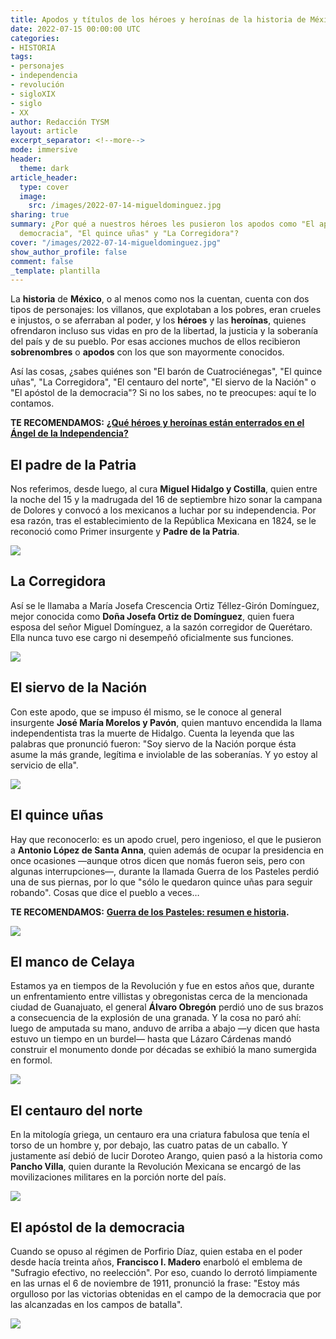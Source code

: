 ```yaml
---
title: Apodos y títulos de los héroes y heroínas de la historia de México
date: 2022-07-15 00:00:00 UTC
categories:
- HISTORIA
tags:
- personajes
- independencia
- revolución
- sigloXIX
- siglo
- XX
author: Redacción TYSM
layout: article
excerpt_separator: <!--more-->
mode: immersive
header:
  theme: dark
article_header:
  type: cover
  image:
    src: /images/2022-07-14-migueldominguez.jpg
sharing: true
summary: ¿Por qué a nuestros héroes les pusieron los apodos como "El apóstol de la
  democracia", "El quince uñas" y "La Corregidora"?
cover: "/images/2022-07-14-migueldominguez.jpg"
show_author_profile: false
comment: false
_template: plantilla
---
```







La **historia** de **México**, o al menos como nos la cuentan, cuenta con dos tipos de personajes: los villanos, que explotaban a los pobres, eran crueles e injustos, o se aferraban al poder, y los **héroes** y las **heroínas**, quienes ofrendaron incluso sus vidas en pro de la libertad, la justicia y la soberanía del país y de su pueblo. Por esas acciones muchos de ellos recibieron **sobrenombres** o **apodos** con los que son mayormente conocidos.

Así las cosas, ¿sabes quiénes son "El barón de Cuatrociénegas", "El quince uñas", "La Corregidora", "El centauro del norte", "El siervo de la Nación" o "El apóstol de la democracia"? Si no los sabes, no te preocupes: aquí te lo contamos.

**TE RECOMENDAMOS:** [**¿Qué héroes y heroínas están enterrados en el Ángel de la Independencia?**](https://blog.tonoysumariachi.com/historia/2022/09/02/que-heroes-y-heroinas-estan-enterrados-en-el-angel-de-la-independencia.html)

## El padre de la Patria

Nos referimos, desde luego, al cura **Miguel Hidalgo y Costilla**, quien entre la noche del 15 y la madrugada del 16 de septiembre hizo sonar la campana de Dolores y convocó a los mexicanos a luchar por su independencia. Por esa razón, tras el establecimiento de la República Mexicana en 1824, se le reconoció como Primer insurgente y **Padre de la Patria**.

![](https://upload.wikimedia.org/wikipedia/commons/a/ad/General%C3%ADsimo_Miguel_Hidalgo_y_Costilla.png)

## La Corregidora

Así se le llamaba a María Josefa Crescencia Ortiz Téllez-Girón Domínguez, mejor conocida como **Doña Josefa Ortiz de Domínguez**, quien fuera esposa del señor Miguel Domínguez, a la sazón corregidor de Querétaro. Ella nunca tuvo ese cargo ni desempeñó oficialmente sus funciones.

![](https://upload.wikimedia.org/wikipedia/commons/thumb/1/12/Josefa_Ortiz%2C_%C3%B3leo_sobre_tela.jpg/757px-Josefa_Ortiz%2C_%C3%B3leo_sobre_tela.jpg)

## El siervo de la Nación

Con este apodo, que se impuso él mismo, se le conoce al general insurgente **José María Morelos y Pavón**, quien mantuvo encendida la llama independentista tras la muerte de Hidalgo. Cuenta la leyenda que las palabras que pronunció fueron: "Soy siervo de la Nación porque ésta asume la más grande, legítima e inviolable de las soberanías. Y yo estoy al servicio de ella".

![](https://upload.wikimedia.org/wikipedia/commons/0/05/Retrato_del_excelent%C3%ADsimo_se%C3%B1or_don_Jos%C3%A9_Mar%C3%ADa_Morelos.png)

## El quince uñas

Hay que reconocerlo: es un apodo cruel, pero ingenioso, el que le pusieron a **Antonio López de Santa Anna**, quien además de ocupar la presidencia en once ocasiones —aunque otros dicen que nomás fueron seis, pero con algunas interrupciones—, durante la llamada Guerra de los Pasteles perdió una de sus piernas, por lo que "sólo le quedaron quince uñas para seguir robando". Cosas que dice el pueblo a veces…

**TE RECOMENDAMOS:** [**Guerra de los Pasteles: resumen e historia**](https://blog.tonoysumariachi.com/historia/2022/04/20/guerra-de-los-pasteles-resumen-e-historia.html)**.**

![](https://upload.wikimedia.org/wikipedia/commons/e/ed/Oleo_Antonio_Lopez_de_Santa_Anna.PNG)

## El manco de Celaya

Estamos ya en tiempos de la Revolución y fue en estos años que, durante un enfrentamiento entre villistas y obregonistas cerca de la mencionada ciudad de Guanajuato, el general **Álvaro Obregón** perdió uno de sus brazos a consecuencia de la explosión de una granada. Y la cosa no paró ahí: luego de amputada su mano, anduvo de arriba a abajo —y dicen que hasta estuvo un tiempo en un burdel— hasta que Lázaro Cárdenas mandó construir el monumento donde por décadas se exhibió la mano sumergida en formol.

![](https://upload.wikimedia.org/wikipedia/commons/thumb/c/cc/Alvaro_Obreg%C3%B3n.jpg/754px-Alvaro_Obreg%C3%B3n.jpg)

## El centauro del norte

En la mitología griega, un centauro era una criatura fabulosa que tenía el torso de un hombre y, por debajo, las cuatro patas de un caballo. Y justamente así debió de lucir Doroteo Arango, quien pasó a la historia como **Pancho Villa**, quien durante la Revolución Mexicana se encargó de las movilizaciones militares en la porción norte del país.

![](https://upload.wikimedia.org/wikipedia/commons/1/11/Pancho_Villa_Riding_1914.jpg)

## El apóstol de la democracia

Cuando se opuso al régimen de Porfirio Díaz, quien estaba en el poder desde hacía treinta años, **Francisco I. Madero** enarboló el emblema de "Sufragio efectivo, no reelección". Por eso, cuando lo derrotó limpiamente en las urnas el 6 de noviembre de 1911, pronunció la frase: "Estoy más orgulloso por las victorias obtenidas en el campo de la democracia que por las alcanzadas en los campos de batalla".

![](https://upload.wikimedia.org/wikipedia/commons/thumb/4/4a/Madero_Retrato_%28Castillo_de_Chapultepec%29.png/527px-Madero_Retrato_%28Castillo_de_Chapultepec%29.png)
